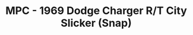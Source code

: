 ---
layout: product
title: "MPC - 1969 Dodge Charger R/T City Slicker (Snap)"
price: "4800" 
desc: "N/A"
img_path: "/assets/img/MPC879M.jpg"
brand: "N/A"
available: false
special_offer: false
new: false
soon: false
cat: "010000"
subcat: "013100"
subsubcat: "0N/A"
sifra: "MPC879M"
popular: false
---